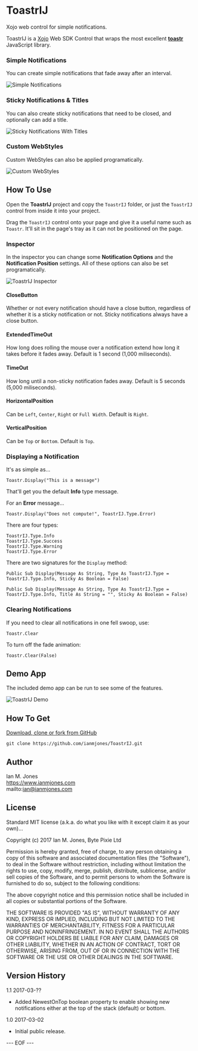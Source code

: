 # ToastrIJ
Xojo web control for simple notifications.

ToastrIJ is a [Xojo](https://www.xojo.com) Web SDK Control that wraps the most excellent [**toastr**](https://github.com/CodeSeven/toastr) JavaScript library.

### Simple Notifications
You can create simple notifications that fade away after an interval.

![Simple Notifications](https://raw.githubusercontent.com/ianmjones/ToastrIJ/master/Assets/ToastrIJ%20-%20Simple%20Notifications.png)

### Sticky Notifications & Titles
You can also create sticky notifications that need to be closed, and optionally can add a title.

![Sticky Notifications With Titles](https://raw.githubusercontent.com/ianmjones/ToastrIJ/master/Assets/ToastrIJ%20-%20Stick%20Notifications%20With%20Titles.png)

### Custom WebStyles
Custom WebStyles can also be applied programatically.

![Custom WebStyles](https://raw.githubusercontent.com/ianmjones/ToastrIJ/master/Assets/ToastrIJ%20-%20Custom%20WebStyles.png)

## How To Use
Open the **ToastrIJ** project and copy the `ToastrIJ` folder, or just the `ToastrIJ` control from inside it into your project.

Drag the `ToastrIJ` control onto your page and give it a useful name such as `Toastr`. It'll sit in the page's tray as it can not be positioned on the page.

### Inspector
In the inspector you can change some **Notification Options** and the **Notification Position** settings. All of these options can also be set programatically.

![ToastrIJ Inspector](https://raw.githubusercontent.com/ianmjones/ToastrIJ/master/Assets/ToastrIJ%20-%20Inspector.png)

#### CloseButton
Whether or not every notification should have a close button, regardless of whether it is a sticky notification or not. Sticky notifications always have a close button.

#### ExtendedTimeOut
How long does rolling the mouse over a notification extend how long it takes before it fades away. Default is 1 second (1,000 miliseconds).

#### TimeOut
How long until a non-sticky notification fades away. Default is 5 seconds (5,000 miliseconds).

#### HorizontalPosition
Can be `Left`, `Center`, `Right` or `Full Width`. Default is `Right`.

#### VerticalPosition
Can be `Top` or `Bottom`. Default is `Top`.

### Displaying a Notification
It's as simple as...

    Toastr.Display("This is a message")

That'll get you the default **Info** type message.

For an **Error** message...

    Toastr.Display("Does not compute!", ToastrIJ.Type.Error)

There are four types:

    ToastrIJ.Type.Info
    ToastrIJ.Type.Success
    ToastrIJ.Type.Warning
    ToastrIJ.Type.Error

There are two signatures for the `Display` method:

    Public Sub Display(Message As String, Type As ToastrIJ.Type = ToastrIJ.Type.Info, Sticky As Boolean = False)
    
    Public Sub Display(Message As String, Type As ToastrIJ.Type = ToastrIJ.Type.Info, Title As String = "", Sticky As Boolean = False)

### Clearing Notifications
If you need to clear all notifications in one fell swoop, use:

    Toastr.Clear

To turn off the fade animation:

    Toastr.Clear(False)

## Demo App
The included demo app can be run to see some of the features.

![ToastrIJ Demo](https://raw.githubusercontent.com/ianmjones/ToastrIJ/master/Assets/ToastrIJ%20Demo.png)

## How To Get
[Download, clone or fork from GitHub](https://github.com/ianmjones/ToastrIJ)

    git clone https://github.com/ianmjones/ToastrIJ.git

## Author
Ian M. Jones  
https://www.ianmjones.com  
mailto:ian@ianmjones.com  

## License
Standard MIT license (a.k.a. do what you like with it except claim it as your own)...

Copyright (c) 2017 Ian M. Jones, Byte Pixie Ltd

Permission is hereby granted, free of charge, to any person
obtaining a copy of this software and associated documentation
files (the "Software"), to deal in the Software without
restriction, including without limitation the rights to use,
copy, modify, merge, publish, distribute, sublicense, and/or sell
copies of the Software, and to permit persons to whom the
Software is furnished to do so, subject to the following
conditions:

The above copyright notice and this permission notice shall be
included in all copies or substantial portions of the Software.

THE SOFTWARE IS PROVIDED "AS IS", WITHOUT WARRANTY OF ANY KIND,
EXPRESS OR IMPLIED, INCLUDING BUT NOT LIMITED TO THE WARRANTIES
OF MERCHANTABILITY, FITNESS FOR A PARTICULAR PURPOSE AND
NONINFRINGEMENT. IN NO EVENT SHALL THE AUTHORS OR COPYRIGHT
HOLDERS BE LIABLE FOR ANY CLAIM, DAMAGES OR OTHER LIABILITY,
WHETHER IN AN ACTION OF CONTRACT, TORT OR OTHERWISE, ARISING
FROM, OUT OF OR IN CONNECTION WITH THE SOFTWARE OR THE USE OR
OTHER DEALINGS IN THE SOFTWARE.


## Version History

1.1 2017-03-??

* Added NewestOnTop boolean property to enable showing new notifications either at the top of the stack (default) or bottom.

1.0 2017-03-02

* Initial public release.

--- EOF ---